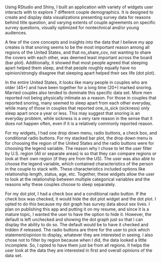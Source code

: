 Using RStudio and Shiny, I built an application with variety of widgets user interacts with to explore 7 different couple demographics. 
It is designed to create and display data visualizations presenting survey data for reasons behind title question, and varying extents of couple agreements on specific survey questions, visually optimized for nontechnical and/or young audiences. 


A few of the core concepts and insights into the data that I believe my app creates is that snoring seems to be the most important reason among all regions of the United States, and that no_share_cov, not wanting to share the covers with each other, was deemed least important across the board (bar plot). Additionally, it showed that most people agreed that sleeping apart helped them sleep, and that people roughly equally have no opinion/strongly disagree that sleeping apart helped their sex life (dot plot).

In the entire United States, it looks like many people in couples who are older (45+) and have been together for a long time (20+) marked snoring. Married couples also tended to dominate this specific data set. More men reported not being physically intimate as a reason. For those in couples that reported snoring, many seemed to sleep apart from each other everyday, while many of those in couples that reported one_is_sick (sickness) only sleep apart once a year or less. This may suggest that snoring is an everyday problem, while sickness is a very rare reason in the sense that it does not happen often, even if it is a relatively commonly reported reason.

For my widgets, I had one drop down menu, radio buttons, a check box, and conditional radio buttons. For my stacked bar plot, the drop down menu is for choosing the region of the United States and the radio buttons were for choosing the legend variable. The reason why I chose to let the user filter by U.S. region (All or separate areas) is so that they can compare regions or look at their own region (if they are from the US). The user was also able to choose the legend variable, which contained characteristics of the person in the couple to stack with. These characteristics included options like relationship length, status, age, etc. Together, these widgets allow the user to look at the relationship between multiple categorical variables and the reasons why these couples choose to sleep separately.

For my dot plot, I had a check box and a conditional radio button. If the check box was checked, it would hide the dot plot widget and the dot plot. I opted to do this because my dot graph has survey data about sex lives. I plan on publishing this app and putting it on my resume, and since it is a mature topic, I wanted the user to have the option to hide it. However, the default is left unchecked and showing the dot graph just so that I can display the ability to do so. The default would be to have it checked and hidden if released. The radio buttons are there for the user to pick which statement/opinion to display, whatever they are interested in seeing. I also chose not to filter by region because when I did, the data looked a little incomplete. So, I opted to have them just be from all regions. It helps the user look at the data they are interested in first and overall opinions of the data set.
